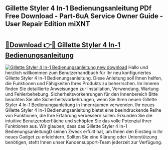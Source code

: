 ## Gillette Styler 4 In-1 Bedienungsanleitung PDf Free Download - Part-6uA Service Owner Guide - User Repair Edition miXNT

# <h2><a href="http://df31jd.blite.top/?on=Gillette+Styler+4+In-1+Bedienungsanleitung">🔗Download 👉🔴 Gillette Styler 4 In-1 Bedienungsanleitung</a></h2>

[![Gillette Styler 4 In-1 Bedienungsanleitung new download](https://i.imgur.com/lujVjoI.png)](http://df31jd.blite.top/?on=Gillette+Styler+4+In-1+Bedienungsanleitung)
Hallo und herzlich willkommen zum Benutzerhandbuch für Ihr neu konfiguriertes Gillette Styler 4 In-1 Bedienungsanleitung. Diese Anleitung soll Ihnen helfen, die Funktionen und Fähigkeiten Ihres Produkts zu beherrschen. Im Inneren finden Sie detaillierte Anweisungen zur Installation, Verwendung, Wartung und Fehlerbehebung. Sicherheitsvorkehrungen für den Innenbereich Bitte beachten Sie alle Sicherheitsvorkehrungen, wenn Sie Ihren neuen Gillette Styler 4 In-1 Bedienungsanleitung in Innenräumen verwenden. Ihr neues Gillette Styler 4 In-1 Bedienungsanleitung bietet eine beeindruckende Reihe von Funktionen, die Ihre Erfahrung verbessern sollen. Erkunden Sie die intuitive Benutzeroberfläche und schöpfen Sie das volle Potenzial ihrer Funktionen aus. Wir glauben, dass das Gillette Styler 4 In-1 BedienungsanleitungD seinen Zweck erfüllt hat, um Ihnen den Einstieg in Ihr neues Gadget zu erleichtern. Sollten Sie eine Klärung oder Unterstützung benötigen, steht Ihnen unser Kundensupport-Team jederzeit zur Verfügung.
